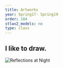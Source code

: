 ```yaml
---
title: Artworks
year: Spring17- Spring19
order: 104
stlwv2_models: no
type: class
---
```

I like to draw.
---

![Reflections at Night](/website/assets/images/ReflectionP.jpg)

